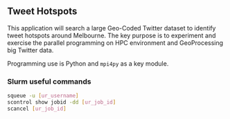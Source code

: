 ## Tweet Hotspots

This application will search a large Geo-Coded Twitter dataset to identify tweet hotspots around Melbourne. The key purpose is to experiment and exercise the parallel programming on HPC environment and GeoProcessing big Twitter data.

Programming use is Python and `mpi4py` as a key module.

### Slurm useful commands
 
```bash
squeue -u [ur_username]
scontrol show jobid -dd [ur_job_id]
scancel [ur_job_id]
```
